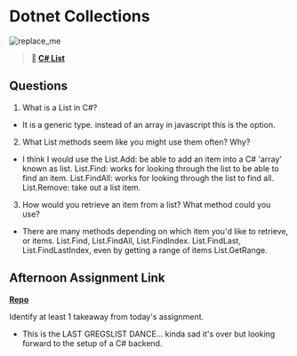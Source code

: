 # Dotnet Collections

![replace_me](https://codeworks.blob.core.windows.net/public/assets/img/illustrations/placeholder.svg)

> **📖 [C# List](https://codeworksacademy.com/fs-student-guide/resources/wk10/02-List-Methods)**

## Questions

1. What is a List in C#?

-   It is a generic type. instead of an array in javascript this is the option. 

2. What List methods seem like you might use them often? Why?

-   I think I would use the 
List.Add: be able to add an item into a C# 'array' known as list. 
List.Find: works for looking through the list to be able to find an item.
List.FindAll: works for looking through the list to find all.
List.Remove: take out a list item.

3. How would you retrieve an item from a list? What method could you use?

-  There are many methods depending on which item you'd like to retrieve, or items. List.Find, List.FindAll, List.FindIndex. List.FindLast, List.FindLastIndex, even by getting a range of items List.GetRange.

## Afternoon Assignment Link

**[Repo](https://github.com/Linda-Taing/GregslistCSharp)**

Identify at least 1 takeaway from today's assignment.

-   This is the LAST GREGSLIST DANCE... kinda sad it's over but looking forward to the setup of a C# backend.
